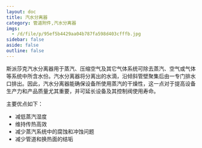 ```yaml
---
layout: doc
title: 汽水分离器
category: 管道附件,汽水分离器
imgs:
  - /d/file/p/95ef5b4429aa04b787fa598d403cfffb.jpg
sidebar: false
aside: false
outline: false
---
```


斯派莎克汽水分离器用于蒸汽、压缩空气及其它气体系统可除去蒸汽、空气或气体等系统中所含水份。汽水分离器将分离出的水滴，沿倾斜管壁聚集后由一专门排水口排出。因此，汽水分离器能确保设备所使用蒸汽的干燥性，这一点对于提高设备生产力和产品质量尤其重要，并可延长设备及其控制阀使用寿命。

主要优点如下：

- 减低蒸汽湿度
- 维持传热高效
- 减少蒸汽系统中的腐蚀和冲蚀问题
- 减少管道和换热面的结垢

<AllProducts category="管道附件,汽水分离器" />
